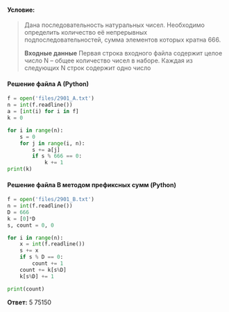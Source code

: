 #### Условие:
> Дана последовательность натуральных чисел. Необходимо определить количество её непрерывных подпоследовательностей, сумма элементов которых кратна 666.
> 
> **Входные данные**
> Первая строка входного файла содержит целое число N – общее количество чисел в наборе. Каждая из следующих N строк содержит одно число

#### Решение файла A (Python)
```python
f = open('files/2901_A.txt')
n = int(f.readline())
a = [int(i) for i in f]
k = 0

for i in range(n):
    s = 0
    for j in range(i, n):
        s += a[j]
        if s % 666 == 0:
            k += 1
print(k)
```

#### Решение файла B методом префиксных сумм (Python)
```python
f = open('files/2901_B.txt')
n = int(f.readline())
D = 666
k = [0]*D
s, count = 0, 0

for i in range(n):
    x = int(f.readline())
    s += x
    if s % D == 0:
        count += 1
    count += k[s%D]
    k[s%D] += 1

print(count)
```

**Ответ:** 5 75150

